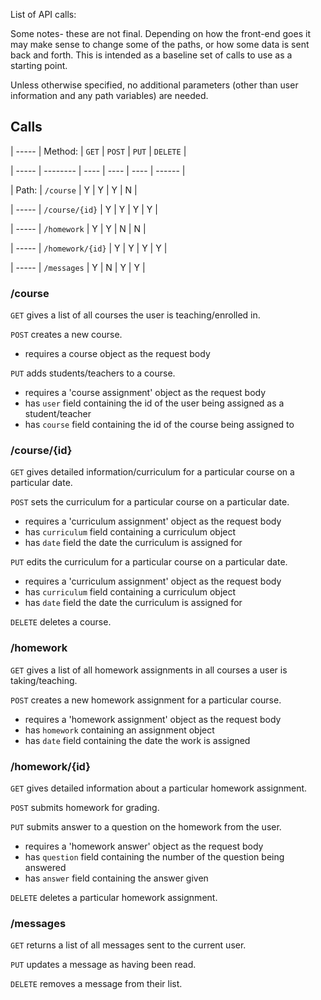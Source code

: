 List of API calls:

Some notes- these are not final. Depending on how the front-end goes it may
make sense to change some of the paths, or how some data is sent back and forth.
This is intended as a baseline set of calls to use as a starting point.

Unless otherwise specified, no additional parameters (other than user information and
any path variables) are needed.

## Calls

| ----- | Method: | `GET` | `POST` | `PUT` | `DELETE` |

| ----- | -------- | ---- | ---- | ---- | ------ |

| Path: | `/course` | Y | Y | Y | N |

| ----- | `/course/{id}` | Y | Y | Y | Y |

| ----- | `/homework` | Y | Y | N | N |

| ----- | `/homework/{id}` | Y | Y | Y | Y |

| ----- | `/messages` | Y | N | Y | Y |

### /course

`GET` gives a list of all courses the user is teaching/enrolled in.

`POST` creates a new course.

* requires a course object as the request body

`PUT` adds students/teachers to a course.

* requires a 'course assignment' object as the request body
 * has `user` field containing the id of the user being assigned as a student/teacher
 * has `course` field containing the id of the course being assigned to

### /course/\{id\}

`GET` gives detailed information/curriculum for a particular course on a particular date.

`POST` sets the curriculum for a particular course on a particular date.

* requires a 'curriculum assignment' object as the request body
 * has `curriculum` field containing a curriculum object
 * has `date` field the date the curriculum is assigned for

`PUT` edits the curriculum for a particular course on a particular date.

* requires a 'curriculum assignment' object as the request body
 * has `curriculum` field containing a curriculum object
 * has `date` field the date the curriculum is assigned for

`DELETE` deletes a course.

### /homework

`GET` gives a list of all homework assignments in all courses a user is taking/teaching.

`POST` creates a new homework assignment for a particular course.

* requires a 'homework assignment' object as the request body
 * has `homework` containing an assignment object
 * has `date` field containing the date the work is assigned

### /homework/\{id\}

`GET` gives detailed information about a particular homework assignment.

`POST` submits homework for grading.

`PUT` submits answer to a question on the homework from the user.

* requires a 'homework answer' object as the request body
 * has `question` field containing the number of the question being answered
 * has `answer` field containing the answer given

`DELETE` deletes a particular homework assignment.

### /messages

`GET` returns a list of all messages sent to the current user.

`PUT` updates a message as having been read.

`DELETE` removes a message from their list.

